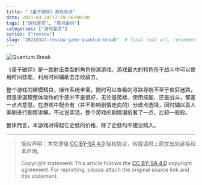 ```yaml
---
title: "《量子破碎》游戏简评"
date: 2021-03-24T17:59:56+08:00
tags: ["游戏鉴赏", "简书备份"]
categories: ["游戏鉴赏"]
series: ["review"]
slug: "20210324-review-game-quantum-break"  # final real url, recommend: start by date, follow lower case words with hyphen splitter. E.g., `20230316-text-title`
---
```


![Quantum Break](/img/posts/9835942-a9563260f19e049f.jpg "Quantum Break")


《量子破碎》是一款射击类型的角色扮演游戏，游戏最大的特色在于战斗中可以使用时间技能，利用时间辅助去击败敌方。

整个游戏的建模精良，操作系统丰富，随时可以查看的寻路导航不至于疯狂迷路，但是讲道理整体动作的手感并不是很好，无论是爬楼、使用技能、还是战斗，都差一点点意思。在游戏中配合有（并不影响剧情走向的）分歧点选择，同时辅以真人美剧进行剧情讲解。不过说实话，整个游戏的剧情偏俗套了一点，比较一般般。

整体而言，本游戏对得起它史低的价格，除了史低均不建议购入。

---

> 版权声明：本文遵循 [CC BY-SA 4.0](https://creativecommons.org/licenses/by-sa/4.0/deed.zh) 版权协议，转载请附上原文出处链接和本声明。
>
> Copyright statement: This article follows the [CC BY-SA 4.0](https://creativecommons.org/licenses/by-sa/4.0/deed.en) copyright agreement. For reprinting, please attach the original source link and this statement.

